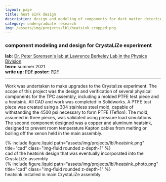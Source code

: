 ```yaml
---
layout: page
title: heat sink design
description: design and modeling of components for dark matter detection experiment
category: undergraduate research
img: /assets/img/projects/lbl/heatsink_cropped.png
---
```


<div class='row'>
    <div class="col-sm-8 mt-3 mt-md-0">
        <h3> component modeling and design for CrystaLiZe experiment</h3>
        <p><strong>lab:</strong> <a href="https://sites.google.com/lbl.gov/peter-sorensen/home">Dr. Peter Sorensen's lab at Lawrence Berkeley Lab in the Physics Division</a><br>
        <strong>term:</strong> summer 2021 <br>
        <strong>write up: </strong> <a href="{{ '/assets/pdf/BLUR_Summer_2021.pdf' | relative_url }}" class="mybtn btn-sm z-depth-0" role="button">PDF</a>
        <strong>poster: </strong> <a href="{{ '/assets/pdf/blur_poster_2021.pdf' | relative_url }}" class="mybtn btn-sm z-depth-0" role="button">PDF</a></p>
        <hr>
        <p>
            Work was undertaken to make upgrades to the Crystalize experiment. The scope of this project was the design and verification of several physical components for the TPC assembly, including a molded PTFE test piece and a heatsink. All CAD and work was completed in Solidworks. A PTFE test piece was created using a 304 stainless steel mold, capable of withstanding the 4500 psi necessary to form PTFE (Teflon). The mold, assumed in three pieces, was validated using pressure load simulations. The second component designed was a copper and aluminum heatsink, designed to prevent room temperature Kapton cables from melting or boiling off the xenon held in the main assembly.    
        </p>
    </div>
    <div class="col-sm-4 mt-3 mt-md-0">
        <div class='column'>
            <div class="col-sm mt-3 mt-md-0">
                {% include figure.liquid path="assets/img/projects/lbl/heatsink.png" title="cad" class="img-fluid rounded z-depth-1" %}
                <div class="caption">
                    cad of the heatsink design that was eventually incorporated into the CrystaLiZe assembly
                </div>
            </div>
            <div class="col-sm mt-3 mt-md-0">
                {% include figure.liquid path="assets/img/projects/lbl/heatsink_photo.png" title="cad" class="img-fluid rounded z-depth-1" %}
                <div class="caption">
                    heatsink installed in main CrystaLiZe assembly
                </div>
            </div>
        </div>
    </div>
</div>